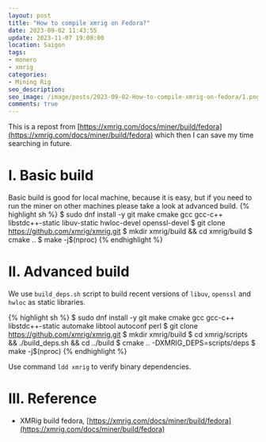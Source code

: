 ```yaml
---
layout: post
title: "How to compile xmrig on Fedora?"
date: 2023-09-02 11:43:55
update: 2023-11-07 19:08:00
location: Saigon
tags:
- monero
- xmrig
categories:
- Mining Rig
seo_description:
seo_image: /image/posts/2023-09-02-How-to-compile-xmrig-on-fedora/1.png
comments: true
---
```

This is a repost from [https://xmrig.com/docs/miner/build/fedora](https://xmrig.com/docs/miner/build/fedora) which then I can save my time searching in future.

# I. Basic build
Basic build is good for local machine, because it is easy, but if you need to run the miner on other machines please take a look at advanced build.
{% highlight sh %}
$ sudo dnf install -y git make cmake gcc gcc-c++ libstdc++-static libuv-static hwloc-devel openssl-devel
$ git clone https://github.com/xmrig/xmrig.git
$ mkdir xmrig/build && cd xmrig/build
$ cmake ..
$ make -j$(nproc)
{% endhighlight %}


# II. Advanced build
We use `build_deps.sh` script to build recent versions of `libuv`, `openssl` and `hwloc` as static libraries.

{% highlight sh %}
$ sudo dnf install -y git make cmake gcc gcc-c++ libstdc++-static automake libtool autoconf perl
$ git clone https://github.com/xmrig/xmrig.git
$ mkdir xmrig/build
$ cd xmrig/scripts && ./build_deps.sh && cd ../build
$ cmake .. -DXMRIG_DEPS=scripts/deps
$ make -j$(nproc)
{% endhighlight %}

Use command `ldd xmrig` to verify binary dependencies.

# III. Reference
- XMRig build fedora, [https://xmrig.com/docs/miner/build/fedora](https://xmrig.com/docs/miner/build/fedora)
